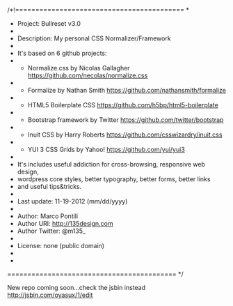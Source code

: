 /*!==========================================
 * 
 * Project: Bullreset v3.0  
 * 
 * Description: My personal CSS Normalizer/Framework
 *
 * It's based on 6 github projects:
 * - Normalize.css by Nicolas Gallagher https://github.com/necolas/normalize.css 
 * - Formalize by Nathan Smith https://github.com/nathansmith/formalize
 * - HTML5 Boilerplate CSS https://github.com/h5bp/html5-boilerplate
 * - Bootstrap framework by Twitter https://github.com/twitter/bootstrap
 * - Inuit CSS by Harry Roberts https://github.com/csswizardry/inuit.css
 * - YUI 3 CSS Grids by Yahoo! https://github.com/yui/yui3
 *
 * It's includes useful addiction for cross-browsing, responsive web design, 
 * wordpress core styles, better typography, better forms, better links 
 * and useful tips&tricks.
 *   
 * Last update: 11-19-2012 (mm/dd/yyyy)	
 *
 * Author: Marco Pontili
 * Author URI: http://135design.com
 * Author Twitter: @m135_
 * 
 * License: none (public domain)
 * 
 * 
========================================== */
  

New repo coming soon...check the jsbin instead http://jsbin.com/oyasux/1/edit

